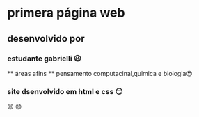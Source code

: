 # primera página web
## desenvolvido por
### estudante gabrielli :smiley:
** áreas afins **
 pensamento computacinal,quimica e biologia:heart_eyes:
### site dsenvolvido em html e css :smirk:
:wink: :blush:
